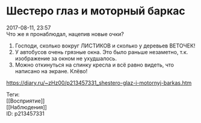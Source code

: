Шестеро глаз и моторный баркас
===============================

   
 2017-08-11, 23:57   
  Что же я пронаблюдал, нацепив новые очки?   
   
 1. Господи, сколько вокруг ЛИСТИКОВ и сколько у деревьев ВЕТОЧЕК!   
 2. У автобусов очень грязные окна. Это было раньше незаметно, т.к. изображение за окном не ухудшалось.   
 3. Можно откинуться на спинку кресла и всё равно видеть, что написано на экране. Клёво!   
    
 <https://diary.ru/~zHz00/p213457331_shestero-glaz-i-motornyj-barkas.htm>   
   
 Теги:   
 [[Восприятие]]   
 [[Наблюдения]]   
 ID: p213457331